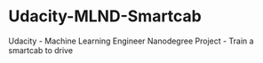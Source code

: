 # Udacity-MLND-Smartcab
Udacity - Machine Learning Engineer Nanodegree Project - Train a smartcab to drive
